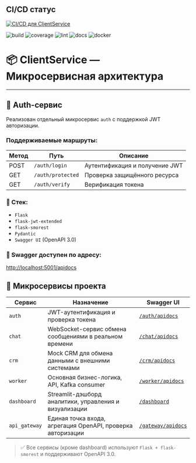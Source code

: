 ## CI/CD статус

[![CI/CD для ClientService](https://github.com/alexsadovnikov/client-worker/actions/workflows/ci-cd.yml/badge.svg)](https://github.com/alexsadovnikov/client-worker/actions/workflows/ci-cd.yml)

![build](https://github.com/alexsadovnikov/client-worker/actions/workflows/worker-ci.yml/badge.svg)
![coverage](https://codecov.io/gh/alexsadovnikov/client-worker/branch/main/graph/badge.svg)
![lint](https://github.com/alexsadovnikov/client-worker/actions/workflows/lint.yml/badge.svg)
![docs](https://img.shields.io/badge/docs-wiki-blue?logo=github)
![docker](https://img.shields.io/docker/image-size/alexsadovnikov/client-worker/latest?logo=docker)

# 📦 ClientService — Микросервисная архитектура
---

## 🔐 Auth-сервис

Реализован отдельный микросервис `auth` с поддержкой JWT авторизации.

### Поддерживаемые маршруты:

| Метод | Путь            | Описание                       |
|-------|------------------|--------------------------------|
| POST  | `/auth/login`    | Аутентификация и получение JWT |
| GET   | `/auth/protected`| Проверка защищённого ресурса   |
| GET   | `/auth/verify`   | Верификация токена             |

### 🧩 Стек:

- `Flask`
- `flask-jwt-extended`
- `flask-smorest`
- `Pydantic`
- `Swagger UI` (OpenAPI 3.0)

### 📄 Swagger доступен по адресу:
[http://localhost:5001/apidocs](http://localhost:5001/apidocs)

## 🧩 Микросервисы проекта

| Сервис        | Назначение                                                   | Swagger UI                                      |
|---------------|--------------------------------------------------------------|-------------------------------------------------|
| `auth`        | JWT-аутентификация и проверка токена                         | [`/auth/apidocs`](http://localhost:5001/apidocs) |
| `chat`        | WebSocket-сервис обмена сообщениями в реальном времени       | [`/chat/apidocs`](http://localhost:5002/apidocs) |
| `crm`         | Mock CRM для обмена данными с внешними системами            | [`/crm/apidocs`](http://localhost:5053/apidocs)  |
| `worker`      | Основная бизнес-логика, API, Kafka consumer                  | [`/worker/apidocs`](http://localhost:5050/apidocs) |
| `dashboard`   | Streamlit-дэшборд аналитики, управления и визуализации       | [`/dashboard`](http://localhost:8501)           |
| `api_gateway` | Единая точка входа, агрегация OpenAPI, проверка авторизации  | [`/gateway/apidocs`](http://localhost:8080/apidocs) |

> ✅ Все сервисы (кроме dashboard) используют `Flask + flask-smorest` и поддерживают OpenAPI 3.0.